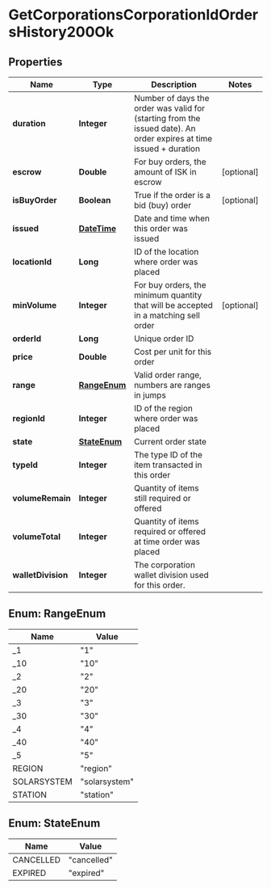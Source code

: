 
# GetCorporationsCorporationIdOrdersHistory200Ok

## Properties
Name | Type | Description | Notes
------------ | ------------- | ------------- | -------------
**duration** | **Integer** | Number of days the order was valid for (starting from the issued date). An order expires at time issued + duration | 
**escrow** | **Double** | For buy orders, the amount of ISK in escrow |  [optional]
**isBuyOrder** | **Boolean** | True if the order is a bid (buy) order |  [optional]
**issued** | [**DateTime**](DateTime.md) | Date and time when this order was issued | 
**locationId** | **Long** | ID of the location where order was placed | 
**minVolume** | **Integer** | For buy orders, the minimum quantity that will be accepted in a matching sell order |  [optional]
**orderId** | **Long** | Unique order ID | 
**price** | **Double** | Cost per unit for this order | 
**range** | [**RangeEnum**](#RangeEnum) | Valid order range, numbers are ranges in jumps | 
**regionId** | **Integer** | ID of the region where order was placed | 
**state** | [**StateEnum**](#StateEnum) | Current order state | 
**typeId** | **Integer** | The type ID of the item transacted in this order | 
**volumeRemain** | **Integer** | Quantity of items still required or offered | 
**volumeTotal** | **Integer** | Quantity of items required or offered at time order was placed | 
**walletDivision** | **Integer** | The corporation wallet division used for this order. | 


<a name="RangeEnum"></a>
## Enum: RangeEnum
Name | Value
---- | -----
_1 | &quot;1&quot;
_10 | &quot;10&quot;
_2 | &quot;2&quot;
_20 | &quot;20&quot;
_3 | &quot;3&quot;
_30 | &quot;30&quot;
_4 | &quot;4&quot;
_40 | &quot;40&quot;
_5 | &quot;5&quot;
REGION | &quot;region&quot;
SOLARSYSTEM | &quot;solarsystem&quot;
STATION | &quot;station&quot;


<a name="StateEnum"></a>
## Enum: StateEnum
Name | Value
---- | -----
CANCELLED | &quot;cancelled&quot;
EXPIRED | &quot;expired&quot;



